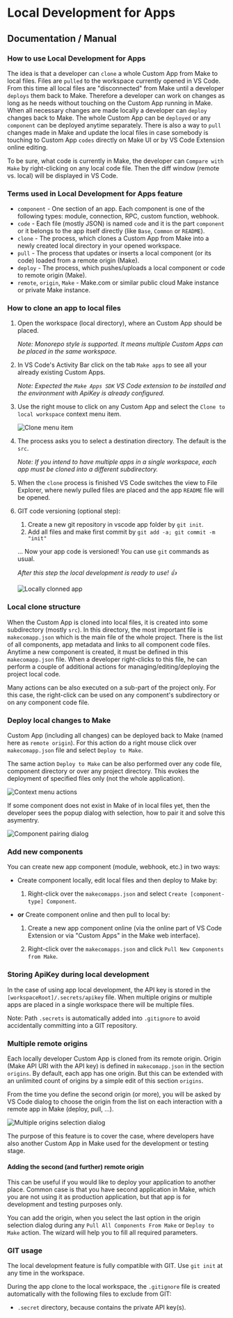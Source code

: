 Local Development for Apps
=================================

Documentation / Manual
----------------------

### How to use Local Development for Apps

The idea is that a developer can `clone` a whole Custom App from Make to local files. Files are `pulled` to the workspace currently opened in VS Code. From this time all local files are "disconnected" from Make until a developer `deploys` them back to Make. Therefore a developer can work on changes as long as he needs without touching on the Custom App running in Make. When all necessary changes are made locally a developer can `deploy` changes back to Make. The whole Custom App can be `deployed` or any `component` can be deployed anytime separately. There is also a way to `pull` changes made in Make and update the local files in case somebody is touching to Custom App `codes` directly on Make UI or by VS Code Extension online editing.

To be sure, what code is currently in Make, the developer can `Compare with Make` by right-clicking on any local code file. Then the diff window (remote vs. local) will be displayed in VS Code.

### Terms used in Local Development for Apps feature

- `component` - One section of an app. Each component is one of the following types:
                module, connection, RPC, custom function, webhook.
- `code` - Each file (mostly JSON) is named `code` and it is the part `component`
           or it belongs to the app itself directly (like `Base`, `Common` or `README`).
- `clone` - The process, which clones a Custom App from Make into a newly created local directory in your opened workspace.
- `pull` - The process that updates or inserts a local component (or its code) loaded from a remote origin (Make).
- `deploy` - The process, which pushes/uploads a local component or code to remote origin (Make).
- `remote`, `origin`, `Make` - Make.com or similar public cloud Make instance or private Make instance.

### How to clone an app to local files

1. Open the workspace (local directory), where an Custom App should be placed.

   *Note: Monorepo style is supported. It means multiple Custom Apps can be placed in the same workspace.*

2. In VS Code's Activity Bar click on the tab `Make apps` to see all your already existing Custom Apps.

   *Note: Expected the `Make Apps SDK` VS Code extension to be installed and the environment with ApiKey is already configured.*

3. Use the right mouse to click on any Custom App and select the `Clone to local workspace` context menu item.

   ![Clone menu item](https://github.com/integromat/vscode-apps-sdk/blob/development/resources/readme/localdev/clone-to-local.png?raw=true)

4. The process asks you to select a destination directory. The default is the `src`.

   *Note: If you intend to have multiple apps in a single workspace, each app must be cloned into a different subdirectory.*

5. When the `clone` process is finished VS Code switches the view to File Explorer, where newly pulled files are placed and the app `README` file will be opened.

6. GIT code versioning (optional step):

   1. Create a new git repository in vscode app folder by `git init`.
   2. Add all files and make first commit by `git add -a; git commit -m "init"`

   ... Now your app code is versioned! You can use `git` commands as usual.

   *After this step the local development is ready to use! 👍*

   ![Locally clonned app](https://github.com/integromat/vscode-apps-sdk/blob/development/resources/readme/localdev/cloned-locally.png?raw=true)

### Local clone structure

When the Custom App is cloned into local files, it is created into some subdirectory (mostly `src`). In this directory, the most important file is `makecomapp.json` which is the main file of the whole project. There is the list of all components, app metadata and links to all component code files. Anytime a new component is created, it must be defined in this `makecomapp.json` file. When a developer right-clicks to this file, he can perform a couple of additional actions for managing/editing/deploying the project local code.

Many actions can be also executed on a sub-part of the project only. For this case, the right-click can be used on any component's subdirectory or on any component code file.

### Deploy local changes to Make

Custom App (including all changes) can be deployed back to Make (named here as `remote origin`). For this action do a right mouse click over `makecomapp.json` file and select `Deploy to Make`.

The same action `Deploy to Make` can be also performed over any code file, component directory or over any project directory. This evokes the deployment of specified files only (not the whole application).

![Context menu actions](https://github.com/integromat/vscode-apps-sdk/blob/development/resources/readme/localdev/context-menu-actions.png?raw=true)

If some component does not exist in Make of in local files yet, then the developer sees the popup dialog with selection, how to pair it and solve this asymentry.

![Component pairing dialog](https://github.com/integromat/vscode-apps-sdk/blob/development/resources/readme/localdev/component-pairing.png?raw=true)

### Add new components

You can create new app component (module, webhook, etc.) in two ways:

- Create component locally, edit local files and then deploy to Make by:

    1. Right-click over the `makecomapps.json` and select `Create [component-type] Component`.

- __or__ Create component online and then pull to local by:

    1. Create a new app component online (via the online part of VS Code Extension or via "Custom Apps" in the Make web interface).

    2. Right-click over the `makecomapps.json` and click `Pull New Components from Make`.

### Storing ApiKey during local development

In the case of using app local development, the API key is stored in the `[workspaceRoot]/.secrets/apikey` file. When multiple origins or multiple apps are placed in a single workspace there will be multiple files.

Note: Path `.secrets` is automatically added into `.gitignore` to avoid accidentally committing into a GIT repository.

### Multiple remote origins

Each locally developer Custom App is cloned from its remote origin. Origin (Make API URI with the API key) is defined in `makecomapp.json` in the section `origins`. By default, each app has one origin. But this can be extended with an unlimited count of origins by a simple edit of this section `origins`.

From the time you define the second origin (or more), you will be asked by VS Code dialog to choose the origin from the list on each interaction with a remote app in Make (deploy, pull, ...).

![Multiple origins selection dialog](https://github.com/integromat/vscode-apps-sdk/blob/development/resources/readme/localdev/origin-selection.png?raw=true)

The purpose of this feature is to cover the case, where developers have also another Custom App in Make used for the development or testing stage.

#### Adding the second (and further) remote origin

This can be useful if you would like to deploy your application to another place.
Common case is that you have second application in Make, which you are not using it as production application,
but that app is for development and testing purposes only.

You can add the origin, when you select the last option in the origin selection dialog during any `Pull All Components From Make` or `Deploy to Make` action. The wizard will help you to fill all required parameters.

### GIT usage

The local development feature is fully compatible with GIT. Use `git init` at any time in the workspace.

During the app clone to the local workspace, the `.gitignore` file is created automatically with the following files to exclude from GIT:

- `.secret` directory, because contains the private API key(s).
